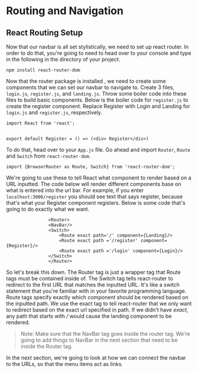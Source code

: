 # Routing and Navigation


## React Routing Setup

Now that our navbar is all set stylistically, we need to set up react router. In order to do that, you're going to need to head over to your console and type in the following in the directory of your project.

```
npm install react-router-dom
```

Now that the router package is installed , we need to create some components that we can set our navbar to navigate to. Create 3 files, `login.js`, `register.js`, and `landing.js`. Throw some boiler code into these files to build basic components. Below is the boiler code for `register.js` to create the register component. Replace Register with Login and Landing for `login.js` and `register.js`, respectively.

```
import React from 'react';


export default Register = () => (<div> Register</div>)
```

 To do that, head over to your `App.js` file. Go ahead and import `Router`, `Route` and `Switch` from `react-router-dom`.

```
import {BrowserRouter as Route, Switch} from 'react-router-dom';
```
We're going to use these to tell React what component to render based on a URL inputted. The code below will render different components base on what is entered into the url bar. For example, if you enter `localhost:3000/register` you should see text that says register, because that's what your Register component registers. Below is some code that's going to do exactly what we want.

```
                <Router>
                <NavBar/>
                <Switch>
                    <Route exact path='/' component={Landing}/>
                    <Route exact path ='/register' component={Register}/>
                    <Route exact path ='/login' component={Login}/>
                </Switch>
                </Router>
```
So let's break this down. The Router tag is just a wrapper tag that Route tags must be contained inside of. The Switch tag tells react-router to redirect to the first URL that matches the inputted URL. It's like a switch statement that you're familiar with in your favorite programming language. Route tags specify exactly which component should be rendered based on the inputted path. We use the exact tag to tell react-router that we only want to redirect based on the exact url specified in path. If we didn't have *exact*, any path that starts with */* would cause the landing component to be rendered.

> Note: Make sure that the NavBar tag goes inside the router tag. We're going to add things to NavBar in the next section that need to be inside the Router tag.

In the next section, we're going to look at how we can connect the navbar to the URLs, so that the menu items act as links.